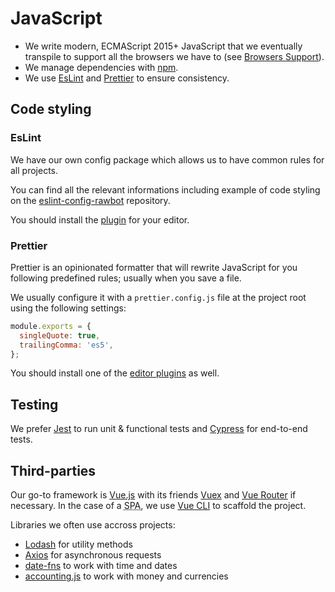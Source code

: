 # JavaScript

* We write modern, ECMAScript 2015+ JavaScript that we eventually transpile to support all the browsers we have to (see [Browsers Support](/browsers-support/)).
* We manage dependencies with [npm](https://www.npmjs.com/package/npm).
* We use [EsLint](http://eslint.org/) and [Prettier](https://prettier.io/) to ensure consistency.

## Code styling

### EsLint

We have our own config package which allows us to have common rules for all projects.

You can find all the relevant informations including example of code styling on the [eslint-config-rawbot](https://github.com/team-rawbot/eslint-config-rawbot) repository.

You should install the [plugin](http://eslint.org/docs/user-guide/integrations) for your editor.

### Prettier

Prettier is an opinionated formatter that will rewrite JavaScript for you following predefined rules; usually when you save a file.

We usually configure it with a `prettier.config.js` file at the project root using the following settings:

```js
module.exports = {
  singleQuote: true,
  trailingComma: 'es5',
};
```

You should install one of the [editor plugins](https://prettier.io/docs/en/editors.html) as well.

## Testing

We prefer [Jest](https://jestjs.io/) to run unit & functional tests and [Cypress](https://www.cypress.io/) for end-to-end tests.

## Third-parties

Our go-to framework is [Vue.js](https://vuejs.org/) with its friends [Vuex](https://vuex.vuejs.org/) and [Vue Router](https://router.vuejs.org/) if necessary. In the case of a <abbr title="Single Page App">SPA</abbr>, we use [Vue CLI](https://cli.vuejs.org/) to scaffold the project.

Libraries we often use accross projects:

* [Lodash](https://lodash.com/) for utility methods
* [Axios](https://github.com/axios/axios) for asynchronous requests
* [date-fns](https://date-fns.org/) to work with time and dates
* [accounting.js](http://openexchangerates.github.io/accounting.js/) to work with money and currencies